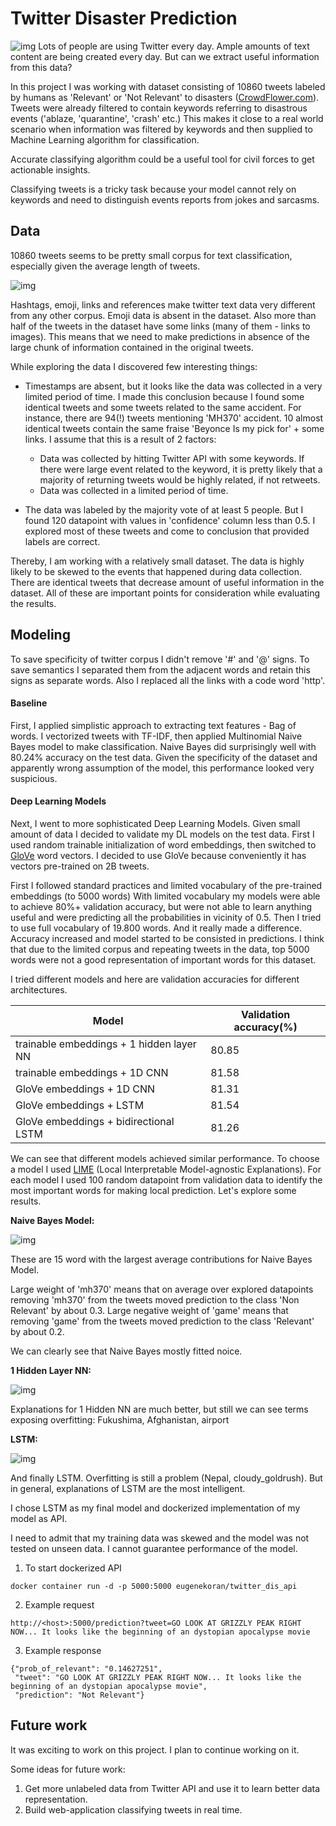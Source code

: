 # Twitter Disaster Prediction

![img](img/dataset-original.jpg)
Lots of people are using Twitter every day. Ample amounts of text content are being created every day. But can we extract useful information from this data?

In this project I was working with dataset consisting of 10860 tweets labeled by humans as 'Relevant' or 'Not Relevant' to disasters ([CrowdFlower.com](https://www.crowdflower.com/data-for-everyone/)). Tweets were already filtered to contain keywords referring to disastrous events ('ablaze, 'quarantine', 'crash' etc.) This makes it close to a real world scenario when information was filtered by keywords and then supplied to Machine Learning algorithm for classification.

Accurate classifying algorithm could be a useful tool for civil forces to get actionable insights.

Classifying tweets is a tricky task because your model cannot rely on keywords and need to distinguish events reports from jokes and sarcasms.

## Data

10860 tweets seems to be pretty small corpus for text classification, especially given the average length of tweets.

![img](img/Tweets_distribution.png)

Hashtags, emoji, links and references make twitter text data very different from any other corpus. Emoji data is absent in the dataset. Also more than half of the tweets in the dataset have some links (many of them - links to images). This means that we need to make predictions in absence of the large chunk of information contained in the original tweets.

While exploring the data I discovered few interesting things:
- Timestamps are absent, but it looks like the data was collected in a very limited period of time. I made this conclusion because I found some identical tweets and some tweets related to the same accident. For instance, there are 94(!) tweets mentioning 'MH370' accident. 10 almost identical tweets contain the same fraise 'Beyonce Is my pick for' + some links. I assume that this is a result of 2 factors:
  - Data was collected by hitting Twitter API with some keywords. If there were large event related to the keyword, it is pretty likely that a majority of returning tweets would be highly related, if not retweets.
  - Data was collected in a limited period of time.

- The data was labeled by the majority vote of at least 5 people. But I found 120 datapoint with values in 'confidence' column less than 0.5. I explored most of these tweets and come to conclusion that provided labels are correct.  

Thereby, I am working with a relatively small dataset. The data is highly likely to be skewed to the events that happened during data collection. There are identical tweets that decrease amount of useful information in the dataset. All of these are important points for consideration while evaluating the results.

## Modeling

To save specificity of twitter corpus I didn't remove '#' and '@' signs. To save semantics I separated them from the adjacent words and retain this signs as separate words. Also I replaced all the links with a code word 'http'.

#### Baseline
First, I applied simplistic approach to extracting text features - Bag of words. I vectorized tweets with TF-IDF, then applied Multinomial Naive Bayes model to make classification. Naive Bayes did surprisingly well with 80.24% accuracy on the test data. Given the specificity of the dataset and apparently wrong assumption of the model, this performance looked very suspicious.

#### Deep Learning Models
Next, I went to more sophisticated Deep Learning Models. Given small amount of data I decided to validate my DL models on the test data. First I used random trainable initialization of word embeddings, then switched to [GloVe](https://nlp.stanford.edu/projects/glove/) word vectors. I decided to use GloVe because conveniently it has vectors pre-trained on 2B tweets.

First I followed standard practices and limited vocabulary of the pre-trained embeddings (to 5000 words)  With limited vocabulary my models were able to achieve 80%+ validation accuracy, but were not able to learn anything useful and were predicting all the probabilities in vicinity of 0.5. Then I tried to use full vocabulary of 19.800 words. And it really made a difference. Accuracy increased and model started to be consisted in predictions. I think that due to the limited corpus and repeating tweets in the data, top 5000 words were not a good representation of important words for this dataset.

I tried different models and here are validation accuracies for different architectures.

Model | Validation accuracy(%)
--- | ---
trainable embeddings + 1 hidden layer NN | 80.85
trainable embeddings + 1D CNN | 81.58
GloVe embeddings + 1D CNN | 81.31
GloVe embeddings + LSTM | 81.54
GloVe embeddings + bidirectional LSTM | 81.26

We can see that different models achieved similar performance. To choose a model I used [LIME](https://github.com/marcotcr/lime) (Local Interpretable Model-agnostic Explanations). For each model I used 100 random datapoint from validation data to identify the most important words for making local prediction. Let's explore some results.

**Naive Bayes Model:**

![img](img/nb_explanation.png)

These are 15 word with the largest average contributions for Naive Bayes Model.

Large weight of 'mh370' means that on average over explored datapoints removing 'mh370' from the tweets moved prediction to the class 'Non Relevant' by about 0.3. Large negative weight of 'game' means that removing 'game' from the tweets moved prediction to the class 'Relevant' by about 0.2.

We can clearly see that Naive Bayes mostly fitted noice.

**1 Hidden Layer NN:**

![img](img/nn_explanation.png)

Explanations for 1 Hidden NN are much better, but still we can see terms exposing overfitting: Fukushima, Afghanistan, airport

**LSTM:**

![img](img/lstm_explanation.png)

And finally LSTM. Overfitting is still a problem (Nepal, cloudy_goldrush). But in general, explanations of LSTM are the most intelligent.

I chose LSTM as my final model and dockerized implementation of my model as API.

I need to admit that my training data was skewed and the model was not tested on unseen data. I cannot guarantee performance of the model.

1. To start dockerized API
```
docker container run -d -p 5000:5000 eugenekoran/twitter_dis_api
```
2. Example request
```
http://<host>:5000/prediction?tweet=GO LOOK AT GRIZZLY PEAK RIGHT NOW... It looks like the beginning of an dystopian apocalypse movie
```
3. Example response
```
{"prob_of_relevant": "0.14627251",
 "tweet": "GO LOOK AT GRIZZLY PEAK RIGHT NOW... It looks like the beginning of an dystopian apocalypse movie",
 "prediction": "Not Relevant"}
```

## Future work

It was exciting to work on this project. I plan to continue working on it.

Some ideas for future work:
1. Get more unlabeled data from Twitter API and use it to learn better data representation.
2. Build web-application classifying tweets in real time.

